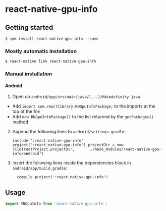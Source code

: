 
# react-native-gpu-info

## Getting started

`$ npm install react-native-gpu-info --save`

### Mostly automatic installation

`$ react-native link react-native-gpu-info`

### Manual installation

#### Android

1. Open up `android/app/src/main/java/[...]/MainActivity.java`
  - Add `import com.reactlibrary.RNGpuInfoPackage;` to the imports at the top of the file
  - Add `new RNGpuInfoPackage()` to the list returned by the `getPackages()` method
2. Append the following lines to `android/settings.gradle`:
  	```
  	include ':react-native-gpu-info'
  	project(':react-native-gpu-info').projectDir = new File(rootProject.projectDir, 	'../node_modules/react-native-gpu-info/android')
  	```
3. Insert the following lines inside the dependencies block in `android/app/build.gradle`:
  	```
      compile project(':react-native-gpu-info')
  	```


## Usage
```javascript
import RNGpuInfo from 'react-native-gpu-info';
```
  